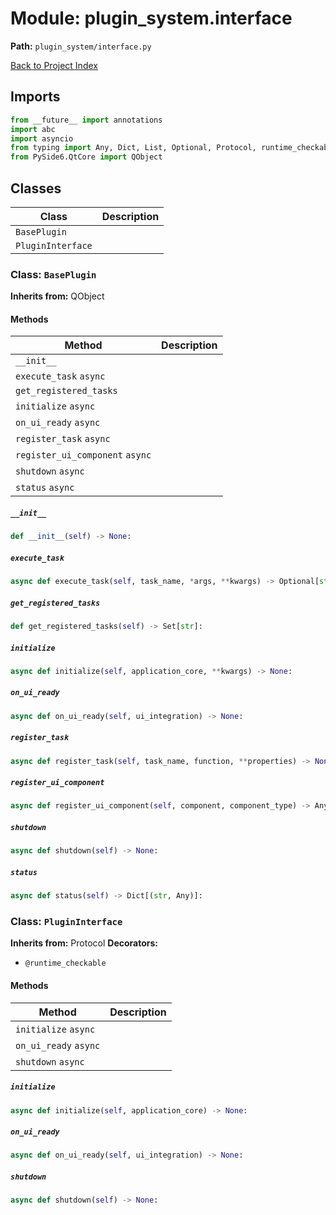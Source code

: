 # Module: plugin_system.interface

**Path:** `plugin_system/interface.py`

[Back to Project Index](../../index.md)

## Imports
```python
from __future__ import annotations
import abc
import asyncio
from typing import Any, Dict, List, Optional, Protocol, runtime_checkable, TypeVar, Set, Callable, Awaitable
from PySide6.QtCore import QObject
```

## Classes

| Class | Description |
| --- | --- |
| `BasePlugin` |  |
| `PluginInterface` |  |

### Class: `BasePlugin`
**Inherits from:** QObject

#### Methods

| Method | Description |
| --- | --- |
| `__init__` |  |
| `execute_task` `async` |  |
| `get_registered_tasks` |  |
| `initialize` `async` |  |
| `on_ui_ready` `async` |  |
| `register_task` `async` |  |
| `register_ui_component` `async` |  |
| `shutdown` `async` |  |
| `status` `async` |  |

##### `__init__`
```python
def __init__(self) -> None:
```

##### `execute_task`
```python
async def execute_task(self, task_name, *args, **kwargs) -> Optional[str]:
```

##### `get_registered_tasks`
```python
def get_registered_tasks(self) -> Set[str]:
```

##### `initialize`
```python
async def initialize(self, application_core, **kwargs) -> None:
```

##### `on_ui_ready`
```python
async def on_ui_ready(self, ui_integration) -> None:
```

##### `register_task`
```python
async def register_task(self, task_name, function, **properties) -> None:
```

##### `register_ui_component`
```python
async def register_ui_component(self, component, component_type) -> Any:
```

##### `shutdown`
```python
async def shutdown(self) -> None:
```

##### `status`
```python
async def status(self) -> Dict[(str, Any)]:
```

### Class: `PluginInterface`
**Inherits from:** Protocol
**Decorators:**
- `@runtime_checkable`

#### Methods

| Method | Description |
| --- | --- |
| `initialize` `async` |  |
| `on_ui_ready` `async` |  |
| `shutdown` `async` |  |

##### `initialize`
```python
async def initialize(self, application_core) -> None:
```

##### `on_ui_ready`
```python
async def on_ui_ready(self, ui_integration) -> None:
```

##### `shutdown`
```python
async def shutdown(self) -> None:
```
